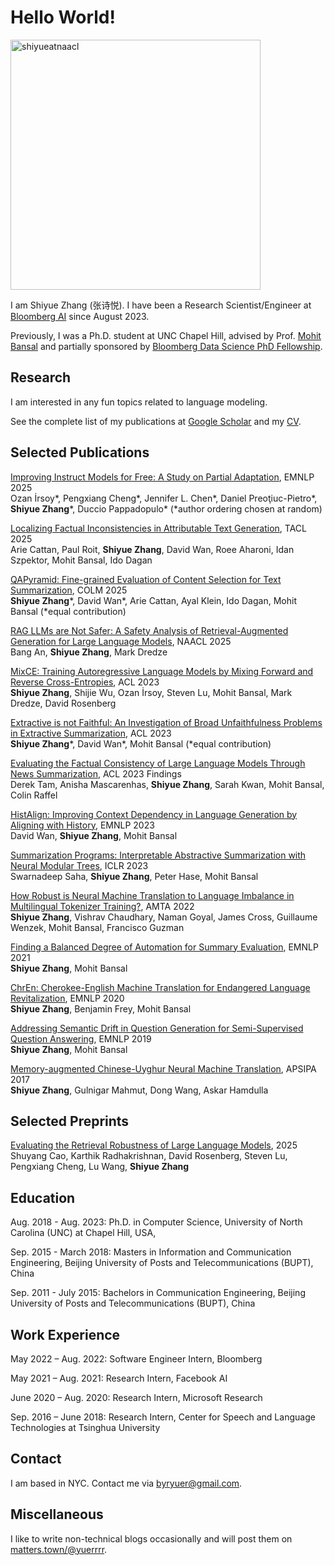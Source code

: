 # Hello World!

<img src="./img/shiyueatnaacl.jpeg" alt="shiyueatnaacl" width="400"/>

I am Shiyue Zhang (张诗悦). I have been a Research Scientist/Engineer at [Bloomberg AI](https://www.bloomberg.com/company/values/tech-at-bloomberg/artificial-intelligence-ai/) since August 2023. 

Previously, I was a Ph.D. student at UNC Chapel Hill, advised by Prof. [Mohit Bansal](https://www.cs.unc.edu/~mbansal/) and partially sponsored by [Bloomberg Data Science PhD Fellowship](https://www.bloomberg.com/company/stories/announcing-bloomberg-data-science-ph-d-fellowship-winners-2021-2022/).

## Research
I am interested in any fun topics related to language modeling. 

See the complete list of my publications at [Google Scholar](https://scholar.google.com/citations?user=co9KUGQAAAAJ&hl=en) and my <a href="files/Shiyue_Zhang_CV.pdf">CV</a>.

## Selected Publications
[Improving Instruct Models for Free: A Study on Partial Adaptation](https://arxiv.org/abs/2504.11626), EMNLP 2025 <br> Ozan İrsoy*, Pengxiang Cheng*, Jennifer L. Chen*, Daniel Preoţiuc-Pietro*, **Shiyue Zhang**\*, Duccio Pappadopulo* (*author ordering chosen at random)

[Localizing Factual Inconsistencies in Attributable Text Generation](https://arxiv.org/abs/2410.07473), TACL 2025 <br> Arie Cattan, Paul Roit, **Shiyue Zhang**, David Wan, Roee Aharoni, Idan Szpektor, Mohit Bansal, Ido Dagan

[QAPyramid: Fine-grained Evaluation of Content Selection for Text Summarization](https://arxiv.org/abs/2412.07096), COLM 2025 <br> **Shiyue Zhang**\*, David Wan*, Arie Cattan, Ayal Klein, Ido Dagan, Mohit Bansal (*equal contribution)

[RAG LLMs are Not Safer: A Safety Analysis of Retrieval-Augmented Generation for Large Language Models](https://arxiv.org/abs/2504.18041), NAACL 2025 <br> Bang An, **Shiyue Zhang**, Mark Dredze

[MixCE: Training Autoregressive Language Models by Mixing Forward and Reverse Cross-Entropies](https://arxiv.org/abs/2305.16958), ACL 2023 <br> **Shiyue Zhang**, Shijie Wu, Ozan İrsoy, Steven Lu, Mohit Bansal, Mark Dredze, David Rosenberg

[Extractive is not Faithful: An Investigation of Broad Unfaithfulness Problems in Extractive Summarization](https://arxiv.org/abs/2209.03549), ACL 2023 <br> **Shiyue Zhang**\*, David Wan*, Mohit Bansal (*equal contribution)

[Evaluating the Factual Consistency of Large Language Models Through News Summarization](https://arxiv.org/abs/2211.08412), ACL 2023 Findings <br> Derek Tam, Anisha Mascarenhas, **Shiyue Zhang**, Sarah Kwan, Mohit Bansal, Colin Raffel

[HistAlign: Improving Context Dependency in Language Generation by Aligning with History](https://arxiv.org/abs/2305.04782), EMNLP 2023 <br> David Wan, **Shiyue Zhang**, Mohit Bansal

[Summarization Programs: Interpretable Abstractive Summarization with Neural Modular Trees](https://arxiv.org/abs/2209.10492), ICLR 2023 <br> Swarnadeep Saha, **Shiyue Zhang**, Peter Hase, Mohit Bansal

[How Robust is Neural Machine Translation to Language Imbalance in Multilingual Tokenizer Training?](https://arxiv.org/abs/2204.14268), AMTA 2022 <br> **Shiyue Zhang**, Vishrav Chaudhary, Naman Goyal, James Cross, Guillaume Wenzek, Mohit Bansal, Francisco Guzman

[Finding a Balanced Degree of Automation for Summary Evaluation](https://arxiv.org/abs/2109.11503), EMNLP 2021 <br> **Shiyue Zhang**, Mohit Bansal

[ChrEn: Cherokee-English Machine Translation for Endangered Language Revitalization](https://arxiv.org/abs/2010.04791), EMNLP 2020 <br> **Shiyue Zhang**, Benjamin Frey, Mohit Bansal

[Addressing Semantic Drift in Question Generation for Semi-Supervised Question Answering](https://arxiv.org/abs/1909.06356), EMNLP 2019 <br> **Shiyue Zhang**, Mohit Bansal

[Memory-augmented Chinese-Uyghur Neural Machine Translation](https://arxiv.org/abs/1706.08683), APSIPA 2017 <br> **Shiyue Zhang**, Gulnigar Mahmut, Dong Wang, Askar Hamdulla

## Selected Preprints
[Evaluating the Retrieval Robustness of Large Language Models](https://arxiv.org/pdf/2505.21870), 2025 <br> Shuyang Cao, Karthik Radhakrishnan, David Rosenberg, Steven Lu, Pengxiang Cheng, Lu Wang, **Shiyue
Zhang**

## Education
Aug. 2018 - Aug. 2023: Ph.D. in Computer Science, University of North Carolina (UNC) at Chapel Hill, USA, 

Sep. 2015 - March 2018: Masters in Information and Communication Engineering, Beijing University of Posts and Telecommunications (BUPT), China

Sep. 2011 - July 2015:  Bachelors in Communication Engineering, Beijing University of Posts and Telecommunications (BUPT), China

## Work Experience
May 2022 – Aug. 2022: Software Engineer Intern, Bloomberg

May 2021 – Aug. 2021: Research Intern, Facebook AI

June 2020 – Aug. 2020: Research Intern, Microsoft Research 

Sep. 2016 – June 2018: Research Intern, Center for Speech and Language Technologies at Tsinghua University

## Contact

I am based in NYC. Contact me via byryuer@gmail.com.

## Miscellaneous

I like to write non-technical blogs occasionally and will post them on [matters.town/@yuerrrr](https://matters.town/@yuerrrr). 